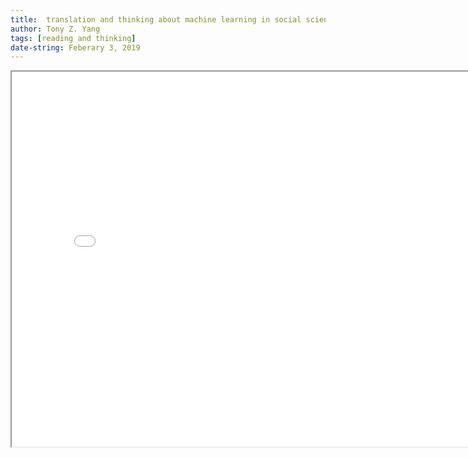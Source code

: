 ```yaml
---
title:  translation and thinking about machine learning in social science
author: Tony Z. Yang	
tags: [reading and thinking]
date-string: Feberary 3, 2019
---
```


<iframe src="/images/A Guide to Solving Social Problems with Machine Learning.pdf" width="800" height="600"></iframe> 

<object width="800" height="600" data="/images/Social Problems with Machine Learning.pdf" type="application/pdf">
      <param name="src" value="/images/Social Problems with Machine Learning.pdf">
</object>



<html lang="en">
<head>
    <meta charset="UTF-8">
    <style>
        p{
            
            font-family: "Times New Roman", Times, serif;
            color:black;
           
        }
    </style>
    <title>字体</title>
</head>
<body>
<p>
    
<b>Summary</b><br>
<b>How machine learning can improve public policy</b><br>
Applying machine learning to a dataset of over one million bond court cases<br>
Using our algorithm’s predictions of risk instead of relying on judge intuition to reduce crimes committed by released defendants by up to 25% without having to jail any additional people. This can reduce jail populations by up to several hundred thousand people. <br>
Applying machine learning to policy problems<br>
<br />
<b>Look for policy problems that hinge on prediction</b><br>
Many social-sector decisions do not hinge on a prediction.<br>some questions that hinge on understanding the causal
effect of something on the world.It cannot be addressed by machine learning prediction methods, instead need tools for causation, like randomized experiments.
<br />

<br />
<b>Make sure you’re comfortable with the outcome you’re predicting</b><br>
we should set algorithm to treat every crime as equal.<br>
In bail, different forms of crime are correlated enough, so that an algorithm trained on just one type of crime winds up outpredicting judges on almost every measure of criminality we could construct, including violent crime. The outcome you select for your algorithm will define it. So you need to think carefully about what that outcome is and what else it might be leaving out.<br>
<br />
<b>Check for bias</b><br>
In the case of bail, human predictions can be biased. <br>
An appropriate first benchmark for evaluating the effect of using algorithms is the the predictions and decisions already being made by humans.

Algorithms have a form of neutrality that the human mind struggles to obtain(neutrality), at least within their narrow area of focus. It is entirely possible, for algorithms to serve as a force for equity. We ought to pair our caution with hope. If the ultimate outcome is hard to measure, or involves a hard-to-define combination of outcomes, then it is not a good fit for machine learning. 

Like bail, sentencing of people who have been found guilty depends not only on recidivism risk, but also on things like society’s sense of retribution, mercy, and redemption, which cannot be directly measured.
<br />
<br />
<b>Verify your algorithm in an experiment on data it hasn’t seen</b><br>

For machine learning to be useful for policy, it must accurately predict “out-ofsample.” <br>
That means it should be trained on one set of data, then tested on a dataset it hasn’t seen before.<br>
For many applications, are inherently flawed. Current practice is to report how well one’s algorithm predicts only among those cases where we can observe the outcome.<br>
This makes it hard to evaluate whether any new machine learning tool can actually improve outcomes relative to the existing decision-making system.<br>
an algorithm predicts well on the part of the test data where we can observe labels doesn’t mean it will make good predictions in the real world. <br>
To do a randomized controlled trial of the sort. Then we could directly compare whether bail decisions made using machine learning lead to better outcomes than those made on comparable cases using the current system of judicial decision-making.
finding a “natural experiment” to evaluate the tool.---random select cases<br>
Smart users refuse to use any prediction tool that does not take this evaluation challenge more seriously.<br>
<br />
<b>Remember there’s still a lot we don’t know</b><br>

it is hard to imagine moving to a world in which the algorithms actually make the decisions;<br>
For algorithms to add value, we need people to actually use them; <br>

policymakers need to know when they should override the algorithm.
For people to know when to override, they need to understand their comparative advantage over the algorithm <br>

But often it’s only the human who can see the extenuating circumstance in a given case, since it may be based on factors not captured in the data on which the algorithm was trained.<br>
 <br />
<b>Pair caution with hope</b><br>
Encourage the spread of machine learning to help solve the most challenging social problems in order to improve
the lives of many. But also be reminded to be mindful, and to wear our seatbelts.


</p>
</body>
</html>



